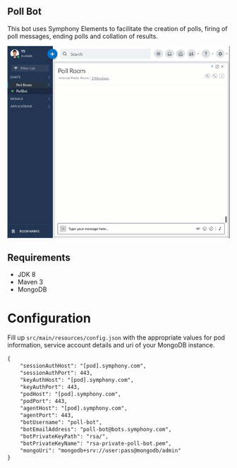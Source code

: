 ## Poll Bot
This bot uses Symphony Elements to facilitate the creation of polls, firing of poll messages, ending polls and collation of results. 

![](poll-bot.gif)

## Requirements
* JDK 8
* Maven 3
* MongoDB

# Configuration
Fill up `src/main/resources/config.json` with the appropriate values for pod information,
service account details and uri of your MongoDB instance. 
```json5
{
    "sessionAuthHost": "[pod].symphony.com",
    "sessionAuthPort": 443,
    "keyAuthHost": "[pod].symphony.com",
    "keyAuthPort": 443,
    "podHost": "[pod].symphony.com",
    "podPort": 443,
    "agentHost": "[pod].symphony.com",
    "agentPort": 443,
    "botUsername": "poll-bot",
    "botEmailAddress": "poll-bot@bots.symphony.com",
    "botPrivateKeyPath": "rsa/",
    "botPrivateKeyName": "rsa-private-poll-bot.pem",
    "mongoUri": "mongodb+srv://user:pass@mongodb/admin"
}
```
